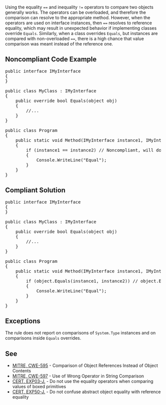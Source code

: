 Using the equality `==` and inequality `!=` operators to compare two objects generally works. The operators can be
overloaded, and therefore the comparison can resolve to the appropriate method. However, when the operators are used on interface instances, then
`==` resolves to reference equality, which may result in unexpected behavior if implementing classes override `Equals`.
Similarly, when a class overrides `Equals`, but instances are compared with non-overloaded `==`, there is a high chance that
value comparison was meant instead of the reference one.

## Noncompliant Code Example

<pre>
public interface IMyInterface
{
}

public class MyClass : IMyInterface
{
    public override bool Equals(object obj)
    {
        //...
    }
}

public class Program
{
    public static void Method(IMyInterface instance1, IMyInterface instance2)
    {
        if (instance1 == instance2) // Noncompliant, will do reference equality check, but was that intended? MyClass overrides Equals.
        {
            Console.WriteLine("Equal");
        }
    }
}
</pre>

## Compliant Solution

<pre>
public interface IMyInterface
{
}

public class MyClass : IMyInterface
{
    public override bool Equals(object obj)
    {
        //...
    }
}

public class Program
{
    public static void Method(IMyInterface instance1, IMyInterface instance2)
    {
        if (object.Equals(instance1, instance2)) // object.Equals checks for null and then calls the instance based Equals, so MyClass.Equals
        {
            Console.WriteLine("Equal");
        }
    }
}
</pre>

## Exceptions

The rule does not report on comparisons of `System.Type` instances and on comparisons inside `Equals` overrides.

## See

*   [MITRE, CWE-595](http://cwe.mitre.org/data/definitions/595.html) - Comparison of Object References Instead of Object Contents
*   [MITRE, CWE-597](http://cwe.mitre.org/data/definitions/597.html) - Use of Wrong Operator in String Comparison
*   [CERT, EXP03-J.](https://www.securecoding.cert.org/confluence/x/wwD1AQ) - Do not use the equality operators when comparing values of
      boxed primitives
*   [CERT, EXP50-J.](https://www.securecoding.cert.org/confluence/x/8AEqAQ) - Do not confuse abstract object equality with reference
      equality